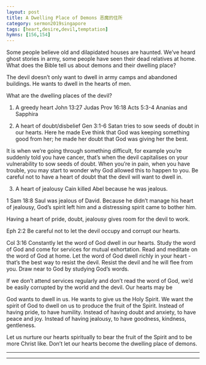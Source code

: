 ```yaml
---
layout: post
title: A Dwelling Place of Demons 恶魔的住所
category: sermon2019singapore
tags: [heart,desire,devil,temptation]
hymns: [156,154]
---
```

Some people believe old and dilapidated houses are haunted. We’ve heard ghost stories in army, some people have seen their dead relatives at home. What does the Bible tell us about demons and their dwelling place?

The devil doesn’t only want to dwell in army camps and abandoned buildings. He wants to dwell in the hearts of men. 

What are the dwelling places of the devil?
1. A greedy heart 
John 13:27 Judas
Prov 16:18
Acts 5:3-4 Ananias and Sapphira 

2. A heart of doubt/disbelief
Gen 3:1-6
Satan tries to sow seeds of doubt in our hearts. Here he made Eve think that God was keeping something good from her; he made her doubt that God was giving her the best. 

It is when we’re going through something difficult, for example you’re suddenly told you have cancer, that’s when the devil capitalises on your vulnerability to sow seeds of doubt. When you’re in pain, when you have trouble, you may start to wonder why God allowed this to happen to you. Be careful not to have a heart of doubt that the devil will want to dwell in. 

3. A heart of jealousy 
Cain killed Abel because he was jealous. 

1 Sam 18:8
Saul was jealous of David. Because he didn’t manage his heart of jealousy, God’s spirit left him and a distressing spirit came to bother him.

Having a heart of pride, doubt, jealousy gives room for the devil to work.    

Eph 2:2
Be careful not to let the devil occupy and corrupt our hearts. 

Col 3:16
Constantly let the word of God dwell in our hearts. Study the word of God and come for services for mutual exhortation. Read and meditate on the word of God at home. Let the word of God dwell richly in your heart - that’s the best way to resist the devil. Resist the devil and he will flee from you. Draw near to God by studying God’s words. 

If we don’t attend services regularly and don’t read the word of God, we’d be easily corrupted by the world and the devil. Our hearts may be

God wants to dwell in us. He wants to give us the Holy Spirit. We want the spirit of God to dwell on us to produce the fruit of the Spirit. Instead of having pride, to have humility. Instead of having doubt and anxiety, to have peace and joy. Instead of having jealousy, to have goodness, kindness, gentleness. 

Let us nurture our hearts spiritually to bear the fruit of the Spirit and to be more Christ like. Don’t let our hearts become the dwelling place of demons. 



----
****
